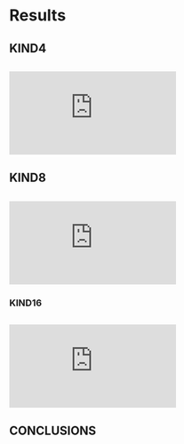 # Results

## KIND4
![kind4](https://github.com/matiusz/fortran_zad1/blob/master/res/res_kind4.pdf)
---
## KIND8
![kind8](https://github.com/matiusz/fortran_zad1/blob/master/res/res_kind8.pdf)
---
### KIND16
![kind16](https://github.com/matiusz/fortran_zad1/blob/master/res/res_kind16.pdf)
---

## CONCLUSIONS
